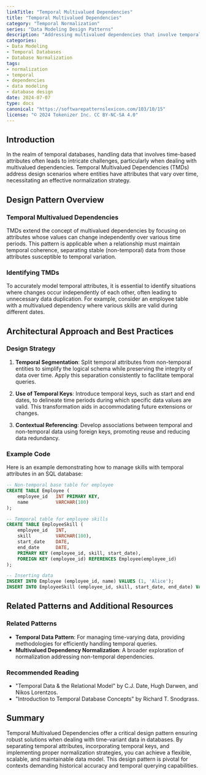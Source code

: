 ```yaml
---
linkTitle: "Temporal Multivalued Dependencies"
title: "Temporal Multivalued Dependencies"
category: "Temporal Normalization"
series: "Data Modeling Design Patterns"
description: "Addressing multivalued dependencies that involve temporal attributes, such as modeling situations where an employee may have multiple skills valid over different time periods."
categories:
- Data Modeling
- Temporal Databases
- Database Normalization
tags:
- normalization
- temporal
- dependencies
- data modeling
- database design
date: 2024-07-07
type: docs
canonical: "https://softwarepatternslexicon.com/103/10/15"
license: "© 2024 Tokenizer Inc. CC BY-NC-SA 4.0"
---
```


## Introduction

In the realm of temporal databases, handling data that involves time-based attributes often leads to intricate challenges, particularly when dealing with multivalued dependencies. Temporal Multivalued Dependencies (TMDs) address design scenarios where entities have attributes that vary over time, necessitating an effective normalization strategy.

## Design Pattern Overview

### Temporal Multivalued Dependencies

TMDs extend the concept of multivalued dependencies by focusing on attributes whose values can change independently over various time periods. This pattern is applicable when a relationship must maintain temporal coherence, separating stable (non-temporal) data from those attributes susceptible to temporal variation.

### Identifying TMDs

To accurately model temporal attributes, it is essential to identify situations where changes occur independently of each other, often leading to unnecessary data duplication. For example, consider an employee table with a multivalued dependency where various skills are valid during different dates.

## Architectural Approach and Best Practices

### Design Strategy

1. **Temporal Segmentation**: 
   Split temporal attributes from non-temporal entities to simplify the logical schema while preserving the integrity of data over time. Apply this separation consistently to facilitate temporal queries.

2. **Use of Temporal Keys**: 
   Introduce temporal keys, such as start and end dates, to delineate time periods during which specific data values are valid. This transformation aids in accommodating future extensions or changes.

3. **Contextual Referencing**:
   Develop associations between temporal and non-temporal data using foreign keys, promoting reuse and reducing data redundancy.

### Example Code

Here is an example demonstrating how to manage skills with temporal attributes in an SQL database:

```sql
-- Non-temporal base table for employee
CREATE TABLE Employee (
    employee_id   INT PRIMARY KEY,
    name          VARCHAR(100)
);

-- Temporal table for employee skills
CREATE TABLE EmployeeSkill (
    employee_id   INT,
    skill         VARCHAR(100),
    start_date    DATE,
    end_date      DATE,
    PRIMARY KEY (employee_id, skill, start_date),
    FOREIGN KEY (employee_id) REFERENCES Employee(employee_id)
);

-- Inserting data
INSERT INTO Employee (employee_id, name) VALUES (1, 'Alice');
INSERT INTO EmployeeSkill (employee_id, skill, start_date, end_date) VALUES (1, 'Java', '2023-05-01', '2023-12-31');
```

## Related Patterns and Additional Resources

### Related Patterns

- **Temporal Data Pattern**: For managing time-varying data, providing methodologies for efficiently handling temporal queries.
- **Multivalued Dependency Normalization**: A broader exploration of normalization addressing non-temporal dependencies.

### Recommended Reading
- "Temporal Data & the Relational Model" by C.J. Date, Hugh Darwen, and Nikos Lorentzos.
- "Introduction to Temporal Database Concepts" by Richard T. Snodgrass.

## Summary

Temporal Multivalued Dependencies offer a critical design pattern ensuring robust solutions when dealing with time-variant data in databases. By separating temporal attributes, incorporating temporal keys, and implementing proper normalization strategies, you can achieve a flexible, scalable, and maintainable data model. This design pattern is pivotal for contexts demanding historical accuracy and temporal querying capabilities.
